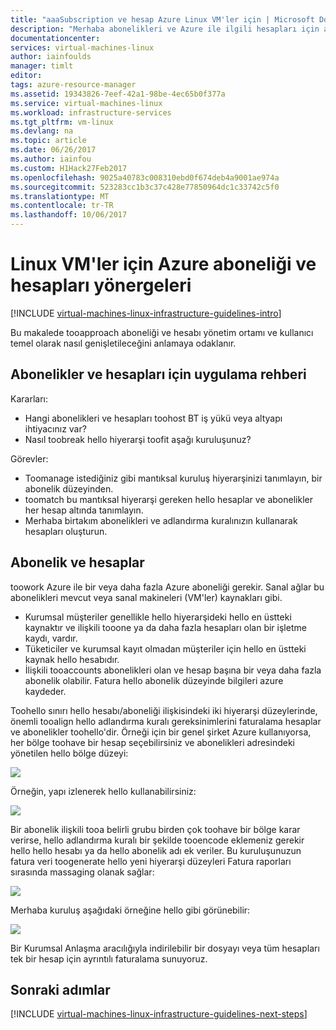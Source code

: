 ```yaml
---
title: "aaaSubscription ve hesap Azure Linux VM'ler için | Microsoft Docs"
description: "Merhaba abonelikleri ve Azure ile ilgili hesapları için anahtar tasarım ve uygulama yönergeleri hakkında bilgi edinin."
documentationcenter: 
services: virtual-machines-linux
author: iainfoulds
manager: timlt
editor: 
tags: azure-resource-manager
ms.assetid: 19343826-7eef-42a1-98be-4ec65b0f377a
ms.service: virtual-machines-linux
ms.workload: infrastructure-services
ms.tgt_pltfrm: vm-linux
ms.devlang: na
ms.topic: article
ms.date: 06/26/2017
ms.author: iainfou
ms.custom: H1Hack27Feb2017
ms.openlocfilehash: 9025a40783c008310ebd0f674deb4a9001ae974a
ms.sourcegitcommit: 523283cc1b3c37c428e77850964dc1c33742c5f0
ms.translationtype: MT
ms.contentlocale: tr-TR
ms.lasthandoff: 10/06/2017
---
```

# <a name="azure-subscription-and-accounts-guidelines-for-linux-vms"></a>Linux VM'ler için Azure aboneliği ve hesapları yönergeleri

[!INCLUDE [virtual-machines-linux-infrastructure-guidelines-intro](../../../includes/virtual-machines-linux-infrastructure-guidelines-intro.md)]

Bu makalede tooapproach aboneliği ve hesabı yönetim ortamı ve kullanıcı temel olarak nasıl genişletileceğini anlamaya odaklanır.

## <a name="implementation-guidelines-for-subscriptions-and-accounts"></a>Abonelikler ve hesapları için uygulama rehberi
Kararları:

* Hangi abonelikleri ve hesapları toohost BT iş yükü veya altyapı ihtiyacınız var?
* Nasıl toobreak hello hiyerarşi toofit aşağı kuruluşunuz?

Görevler:

* Toomanage istediğiniz gibi mantıksal kuruluş hiyerarşinizi tanımlayın, bir abonelik düzeyinden.
* toomatch bu mantıksal hiyerarşi gereken hello hesaplar ve abonelikler her hesap altında tanımlayın.
* Merhaba birtakım abonelikleri ve adlandırma kuralınızın kullanarak hesapları oluşturun.

## <a name="subscriptions-and-accounts"></a>Abonelik ve hesaplar
toowork Azure ile bir veya daha fazla Azure aboneliği gerekir. Sanal ağlar bu abonelikleri mevcut veya sanal makineleri (VM'ler) kaynakları gibi.

* Kurumsal müşteriler genellikle hello hiyerarşideki hello en üstteki kaynaktır ve ilişkili tooone ya da daha fazla hesapları olan bir işletme kaydı, vardır.
* Tüketiciler ve kurumsal kayıt olmadan müşteriler için hello en üstteki kaynak hello hesabıdır.
* İlişkili tooaccounts abonelikleri olan ve hesap başına bir veya daha fazla abonelik olabilir. Fatura hello abonelik düzeyinde bilgileri azure kaydeder.

Toohello sınırı hello hesabı/aboneliği ilişkisindeki iki hiyerarşi düzeylerinde, önemli tooalign hello adlandırma kuralı gereksinimlerini faturalama hesaplar ve abonelikler toohello'dir. Örneği için bir genel şirket Azure kullanıyorsa, her bölge toohave bir hesap seçebilirsiniz ve abonelikleri adresindeki yönetilen hello bölge düzeyi:

![](media/virtual-machines-common-infrastructure-service-guidelines/sub01.png)

Örneğin, yapı izlenerek hello kullanabilirsiniz:

![](media/virtual-machines-common-infrastructure-service-guidelines/sub02.png)

Bir abonelik ilişkili tooa belirli grubu birden çok toohave bir bölge karar verirse, hello adlandırma kuralı bir şekilde tooencode eklemeniz gerekir hello hello hesabı ya da hello abonelik adı ek veriler. Bu kuruluşunuzun fatura veri toogenerate hello yeni hiyerarşi düzeyleri Fatura raporları sırasında massaging olanak sağlar:

![](media/virtual-machines-common-infrastructure-service-guidelines/sub03.png)

Merhaba kuruluş aşağıdaki örneğine hello gibi görünebilir:

![](media/virtual-machines-common-infrastructure-service-guidelines/sub04.png)

Bir Kurumsal Anlaşma aracılığıyla indirilebilir bir dosyayı veya tüm hesapları tek bir hesap için ayrıntılı faturalama sunuyoruz.

## <a name="next-steps"></a>Sonraki adımlar
[!INCLUDE [virtual-machines-linux-infrastructure-guidelines-next-steps](../../../includes/virtual-machines-linux-infrastructure-guidelines-next-steps.md)]


